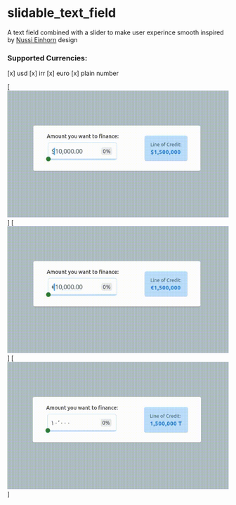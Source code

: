 # slidable_text_field
A text field combined with a slider to make user experince smooth inspired by [Nussi Einhorn](https://www.linkedin.com/in/nussi-einhorn/) design
### Supported Currencies:
[x] usd
[x] irr
[x] euro
[x] plain number

[![USD](https://raw.githubusercontent.com/JulyWitch/slidable_text_field/master/docs/usd.gif)]
[![Euro](https://raw.githubusercontent.com/JulyWitch/slidable_text_field/master/docs/euro.gif)]
[![IRR](https://raw.githubusercontent.com/JulyWitch/slidable_text_field/master/docs/ir.gif)]